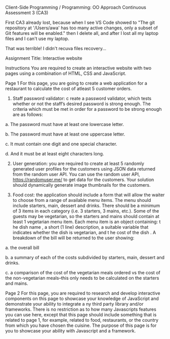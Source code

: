Client-Side Programming / Programming: OO Approach
Continuous Assessment 3 (CA3)

First CA3 already lost, because when I see VS Code showed to "The git repository at '/Users/awa' has too many active changes, only a subset of Git features will be enabled." then I delete all, and after I lost all my laptop files and I can't use my laptop. 

That was terrible! I didn't recuva files recovery...  


Assignment Title: Interactive website



Instructions
You are required to create an interactive website with two pages using a combination of HTML,
CSS and JavaScript.



Page 1
For this page, you are going to create a web application for a restaurant to calculate the cost of atleast 5 customer orders.

1. Staff password validator: c reate a password validator, which tests whether or not the staff’s desired password is strong enough. The criteria which must be met in order for a password to be strong enough are as follows:

a. The password must have at least one lowercase letter.

b. The password must have at least one uppercase letter.

c. It must contain one digit and one special character.

d. And it must be at least eight characters long.


2. User generation: you are required to create at least 5 randomly generated user profiles for the customers using JSON data returned from the random user API. You can use the random user API, https://randomuser.me/ to get data for the customers. Your solution should dynamically generate image thumbnails for the customers.


3. Food cost: the application should include a form that will allow the waiter to choose from a range of available menu items. The menu should include starters, main, dessert and drinks. There should be a minimum of 3 items in each category (i.e. 3 starters, 3 mains, etc.). Some of the guests may be vegetarian, so the starters and mains should contain at least 1 vegetarian menu item. Each menu item is an object containing: t he dish name , a short (1 line) description, a suitable variable that indicates whether the dish is vegetarian, and t he cost of the dish . A breakdown of the bill will be returned to the user
showing:

a. the overall bill

b. a summary of each of the costs subdivided by starters, main, dessert and drinks.

c. a comparison of the cost of the vegetarian meals ordered vs the cost of the
non-vegetarian meals–this only needs to be calculated on the starters and mains.



Page 2
For this page, you are required to research and develop interactive components on this page to showcase your knowledge of JavaScript and demonstrate your ability to integrate a ny third party library and/or frameworks. There is no restriction as to how many Javascripts features you can use here, except that this page should include something that is related to page 1, for example,
related to food, restaurants, or the country from which you have chosen the cuisine. The purpose of this page is for you to showcase your ability with Javascript and a framework.